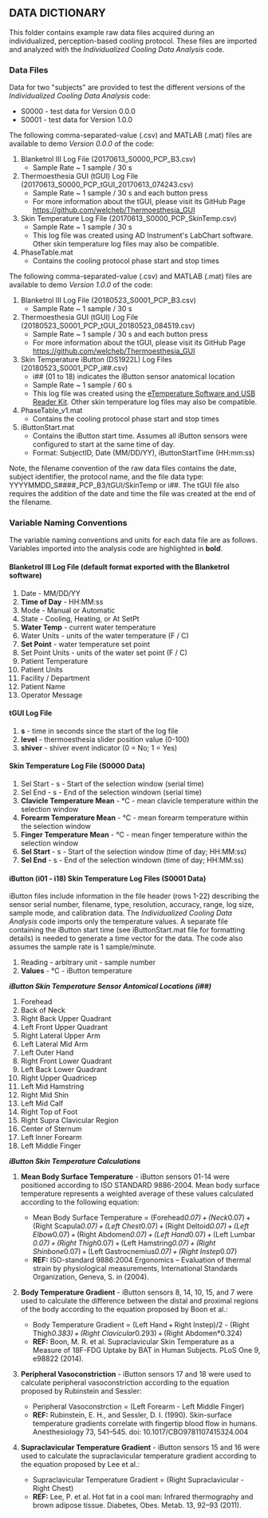 ## DATA DICTIONARY
This folder contains example raw data files acquired during an individualized, perception-based cooling protocol. These files are imported and analyzed with the _Individualized Cooling Data Analysis_ code. 

### Data Files
Data for two "subjects" are provided to test the different versions of the _Individualized Cooling Data Analysis_ code:
   * S0000 - test data for Version 0.0.0
   * S0001 - test data for Version 1.0.0

The following comma-separated-value (.csv) and MATLAB (.mat) files are available to demo *Version 0.0.0* of the code:

1. Blanketrol III Log File (20170613_S0000_PCP_B3.csv)
    * Sample Rate ~ 1 sample / 30 s
2. Thermoesthesia GUI (tGUI) Log File (20170613_S0000_PCP_tGUI_20170613_074243.csv)
    * Sample Rate ~ 1 sample / 30 s and each button press
    * For more information about the tGUI, please visit its GitHub Page <https://github.com/welcheb/Thermoesthesia_GUI>
3. Skin Temperature Log File (20170613_S0000_PCP_SkinTemp.csv)
    * Sample Rate ~ 1 sample / 30 s
    * This log file was created using AD Instrument's LabChart software. Other skin temperature log files may also be compatible.
4. PhaseTable.mat
    * Contains the cooling protocol phase start and stop times
    
The following comma-separated-value (.csv) and MATLAB (.mat) files are available to demo *Version 1.0.0* of the code:

1. Blanketrol III Log File (20180523_S0001_PCP_B3.csv)
    * Sample Rate ~ 1 sample / 30 s
2. Thermoesthesia GUI (tGUI) Log File (20180523_S0001_PCP_tGUI_20180523_084519.csv)
    * Sample Rate ~ 1 sample / 30 s and each button press
    * For more information about the tGUI, please visit its GitHub Page <https://github.com/welcheb/Thermoesthesia_GUI>
3. Skin Temperature iButton (DS1922L) Log Files (20180523_S0001_PCP_i##.csv)
    * i## (01 to 18) indicates the iButton sensor anatomical location
    * Sample Rate ~ 1 sample / 60 s
    * This log file was created using the [eTemperature Software and USB Reader Kit](https://www.thermochron.com/product/etemperature-kit/). Other skin temperature log files may also be compatible.
4. PhaseTable_v1.mat
    * Contains the cooling protocol phase start and stop times
5. iButtonStart.mat
    * Contains the iButton start time. Assumes all iButton sensors were configured to start at the same time of day.
    * Format: SubjectID, Date (MM/DD/YY), iButtonStartTime (HH:mm:ss)
    
Note, the filename convention of the raw data files contains the date, subject identifier, the protocol name, and the file data type: YYYYMMDD_S####_PCP_B3/tGUI/SkinTemp or i##. The tGUI file also requires the addition of the date and time the file was created at the end of the filename. 

### Variable Naming Conventions
The variable naming conventions and units for each data file are as follows. Variables imported into the analysis code are highlighted in **bold**.

#### Blanketrol III Log File (default format exported with the Blanketrol software)
1. Date - MM/DD/YY
2. **Time of Day** - HH:MM:ss
3. Mode - Manual or Automatic 
4. State - Cooling, Heating, or At SetPt
5. **Water Temp** - current water temperature
6. Water Units - units of the water temperature (F / C)
7. **Set Point** - water temperature set point
8. Set Point Units - units of the water set point (F / C)
9. Patient Temperature 
10. Patient Units
11. Facility / Department
12. Patient Name
13. Operator Message

#### tGUI Log File
1. **s** - time in seconds since the start of the log file
2. **level** - thermoesthesia slider position value (0-100)
3. **shiver** - shiver event indicator (0 = No; 1 = Yes)

#### Skin Temperature Log File (S0000 Data)
1. Sel Start - s - Start of the selection window (serial time)
2. Sel End - s - End of the selection windown (serial time)
3. **Clavicle Temperature Mean** - °C - mean clavicle temperature within the selection window
4. **Forearm Temperature Mean** - °C - mean forearm temperature within the selection window
5. **Finger Temperature Mean** - °C - mean finger temperature within the selection window
6. **Sel Start** - s - Start of the selection window (time of day; HH:MM:ss)
7. **Sel End** - s - End of the selection windown (time of day; HH:MM:ss)

#### iButton (i01 - i18) Skin Temperature Log Files (S0001 Data)
iButton files include information in the file header (rows 1-22) describing the sensor serial number, filename, type, resolution, accuracy, range, log size, sample mode, and calibration data. The _Individualized Cooling Data Analysis_ code imports only the temperature values. A separate file containing the iButton start time (see iButtonStart.mat file for formatting details) is needed to generate a time vector for the data. The code also assumes the sample rate is 1 sample/minute. 
1. Reading - arbitrary unit - sample number
2. **Values** - °C - iButton temperature 

_**iButton Skin Temperature Sensor Antomical Locations (i##)**_  
1. Forehead
2. Back of Neck
3. Right Back Upper Quadrant
4. Left Front Upper Quadrant
5. Right Lateral Upper Arm
6. Left Lateral Mid Arm
7. Left Outer Hand
8. Right Front Lower Quadrant
9. Left Back Lower Quadrant
10. Right Upper Quadricep
11. Left Mid Hamstring
12. Right Mid Shin
13. Left Mid Calf
14. Right Top of Foot
15. Right Supra Clavicular Region
16. Center of Sternum
17. Left Inner Forearm
18. Left Middle Finger

_**iButton Skin Temperature Calculations**_
1. **Mean Body Surface Temperature** - iButton sensors 01-14 were positioned according to ISO STANDARD 9886-2004. Mean body surface temperature represents a weighted average of these values calculated according to the following equation:   
   * Mean Body Surface Temperature = (Forehead*0.07) + (Neck*0.07) + (Right Scapula*0.07) + (Left Chest*0.07) + (Right Deltoid*0.07) + (Left Elbow*0.07) + (Right Abdomen*0.07) + (Left Hand*0.07) + (Left Lumbar *0.07) + (Right Thigh*0.07) + (Left Hamstring*0.07) + (Right Shinbone*0.07) + (Left Gastrocnemius*0.07) + (Right Instep*0.07)  
   * **REF:** ISO-standard 9886:2004 Ergonomics – Evaluation of thermal strain by physiological measurements, International Standards Organization, Geneva, S. in (2004).

2. **Body Temperature Gradient** - iButton sensors 8, 14, 10, 15, and 7 were used to calculate the difference between the distal and proximal regions of the body according to the equation proposed by Boon et al.:   
   * Body Temperature Gradient = (Left Hand + Right Instep)/2 - (Right Thigh*0.383) + (Right Clavicular*0.293) + (Right Abdomen*0.324)  
   * **REF:** Boon, M. R. et al. Supraclavicular Skin Temperature as a Measure of 18F-FDG Uptake by BAT in Human Subjects. PLoS One 9, e98822 (2014).

3. **Peripheral Vasoconstriction** - iButton sensors 17 and 18 were used to calculate peripheral vasoconstriction according to the equation proposed by Rubinstein and Sessler:  
   * Peripheral Vasoconstrction = (Left Forearm - Left Middle Finger)
   * **REF:** Rubinstein, E. H., and Sessler, D. I. (1990). Skin-surface temperature gradients correlate with fingertip blood flow in humans. Anesthesiology 73, 541–545. doi: 10.1017/CBO9781107415324.004

4. **Supraclavicular Temperature Gradient** - iButton sensors 15 and 16 were used to calculate the supraclavicular temperature gradient according to the equation proposed by Lee et al.:  
   * Supraclavicular Temperature Gradient = (Right Supraclavicular - Right Chest)
   * **REF:** Lee, P. et al. Hot fat in a cool man: Infrared thermography and brown adipose tissue. Diabetes, Obes. Metab. 13, 92–93 (2011).
